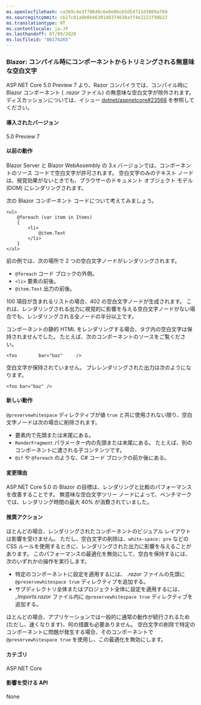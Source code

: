 ```yaml
---
ms.openlocfilehash: ca369c4e3f78648c6e8e0bcb5d54711d3009a769
ms.sourcegitcommit: cb27c01a8b0b4630148374638aff4e2221f90b22
ms.translationtype: HT
ms.contentlocale: ja-JP
ms.lasthandoff: 07/09/2020
ms.locfileid: "86174265"
---
```

### <a name="blazor-insignificant-whitespace-trimmed-from-components-at-compile-time"></a>Blazor: コンパイル時にコンポーネントからトリミングされる無意味な空白文字

ASP.NET Core 5.0 Preview 7 より、Razor コンパイラでは、コンパイル時に Blazor コンポーネント ( *.razor* ファイル) の無意味な空白文字が除外されます。 ディスカッションについては、イシュー [dotnet/aspnetcore#23568](https://github.com/dotnet/aspnetcore/issues/23568) を参照してください。

#### <a name="version-introduced"></a>導入されたバージョン

5.0 Preview 7

#### <a name="old-behavior"></a>以前の動作

Blazor Server と Blazor WebAssembly の 3.x バージョンでは、コンポーネントのソース コードで空白文字が許可されます。 空白文字のみのテキスト ノードは、視覚効果がないときでも、ブラウザーのドキュメント オブジェクト モデル (DOM) にレンダリングされます。

次の Blazor コンポーネント コードについて考えてみましょう。

```razor
<ul>
    @foreach (var item in Items)
    {
        <li>
            @item.Text
        </li>
    }
</ul>
```

前の例では、次の場所で 2 つの空白文字ノードがレンダリングされます。

* `@foreach` コード ブロックの外側。
* `<li>` 要素の前後。
* `@item.Text` 出力の前後。

100 項目が含まれるリストの場合、402 の空白文字ノードが生成されます。 これは、レンダリングされる出力に視覚的に影響を与える空白文字ノードがない場合でも、レンダリングされる全ノードの半分以上です。

コンポーネントの静的 HTML をレンダリングする場合、タグ内の空白文字は保持されませんでした。 たとえば、次のコンポーネントのソースをご覧ください。

```razor
<foo        bar="baz"     />
```

空白文字が保持されていません。 プレレンダリングされた出力は次のようになります。

```razor
<foo bar="baz" />
```

#### <a name="new-behavior"></a>新しい動作

`@preservewhitespace` ディレクティブが値 `true` と共に使用されない限り、空白文字ノードは次の場合に削除されます。

* 要素内で先頭または末尾にある。
* `RenderFragment` パラメーター内の先頭または末尾にある。 たとえば、別のコンポーネントに渡される子コンテンツです。
* `@if` や `@foreach` のような、C# コード ブロックの前か後にある。

#### <a name="reason-for-change"></a>変更理由

ASP.NET Core 5.0 の Blazor の目標は、レンダリングと比較のパフォーマンスを改善することです。 無意味な空白文字ツリー ノードによって、ベンチマークでは、レンダリング時間の最大 40% が消費されていました。

#### <a name="recommended-action"></a>推奨アクション

ほとんどの場合、レンダリングされたコンポーネントのビジュアル レイアウトは影響を受けません。 ただし、空白文字の削除は、`white-space: pre` などの CSS ルールを使用するときに、レンダリングされた出力に影響を与えることがあります。 このパフォーマンスの最適化を無効にして、空白を保持するには、次のいずれかの操作を実行します。

* 特定のコンポーネントに設定を適用するには、 *.razor* ファイルの先頭に `@preservewhitespace true` ディレクティブを追加する。
* サブディレクトリ全体またはプロジェクト全体に設定を適用するには、 *_Imports.razor* ファイル内に `@preservewhitespace true` ディレクティブを追加する。

ほとんどの場合、アプリケーションでは一般的に通常の動作が続行されるため (ただし、速くなります)、何の措置も必要ありません。 空白文字の削除で特定のコンポーネントに問題が発生する場合、そのコンポーネントで `@preservewhitespace true` を使用し、この最適化を無効にします。

#### <a name="category"></a>カテゴリ

ASP.NET Core

#### <a name="affected-apis"></a>影響を受ける API

None

<!--

#### Affected APIs

Not detectable via API analysis

-->
